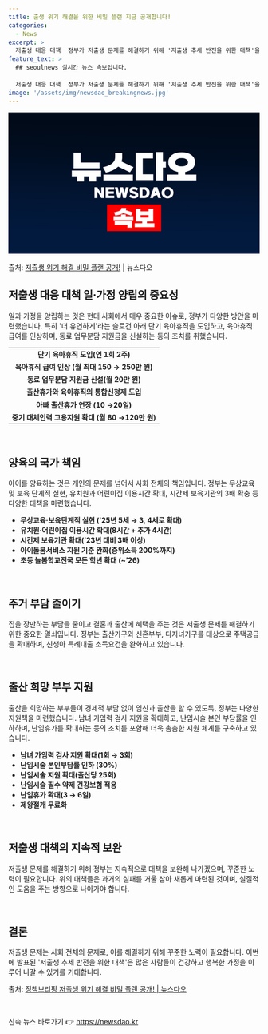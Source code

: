 ```yaml
---
title: 출생 위기 해결을 위한 비밀 플랜 지금 공개합니다!
categories:
  - News
excerpt: >
  저출생 대응 대책  정부가 저출생 문제를 해결하기 위해 '저출생 추세 반전을 위한 대책'을 발표했습니다. 이…
feature_text: >
  ## seoulnews 실시간 뉴스 속보입니다.

  저출생 대응 대책  정부가 저출생 문제를 해결하기 위해 '저출생 추세 반전을 위한 대책'을 발표했습니다. 이…
image: '/assets/img/newsdao_breakingnews.jpg'
---
```


![뉴스다오 속보](/assets/img/newsdao_breakingnews.jpg)

<p>출처: <a href="https://newsdao.kr/4329" rel="dofollow">저출생 위기 해결 비밀 플랜 공개!</a> | 뉴스다오</p>

<h2 data-ke-size="size26">저출생 대응 대책 일·가정 양립의 중요성</h2>
<p data-ke-size="size16">일과 가정을 양립하는 것은 현대 사회에서 매우 중요한 이슈로, 정부가 다양한 방안을 마련했습니다. 특히 '더 유연하게'라는 슬로건 아래 단기 육아휴직을 도입하고, 육아휴직 급여를 인상하며, 동료 업무분담 지원금을 신설하는 등의 조치를 취했습니다.</p>
<table>
  <tr>
    <td style="text-align: center; height: 17px;"><b>단기 육아휴직 도입(연 1회 2주)</b></td>
  </tr>
  <tr>
    <td style="text-align: center; height: 17px;"><b>육아휴직 급여 인상 (월 최대 150 → 250만 원)</b></td>
  </tr>
  <tr>
    <td style="text-align: center; height: 17px;"><b>동료 업무분담 지원금 신설(월 20만 원)</b></td>
  </tr>
  <tr>
    <td style="text-align: center; height: 17px;"><b>출산휴가와 육아휴직의 통합신청제 도입</b></td>
  </tr>
  <tr>
    <td style="text-align: center; height: 17px;"><b>아빠 출산휴가 연장 (10 →20일)</b></td>
  </tr>
  <tr>
    <td style="text-align: center; height: 17px;"><b>중기 대체인력 고용지원 확대 (월 80 →120만 원)</b></td>
  </tr>
</table>
<p data-ke-size="size16">&nbsp;</p>

<h2 data-ke-size="size26">양육의 국가 책임</h2>
<p data-ke-size="size16">아이를 양육하는 것은 개인의 문제를 넘어서 사회 전체의 책임입니다. 정부는 무상교육 및 보육 단계적 실현, 유치원과 어린이집 이용시간 확대, 시간제 보육기관의 3배 확충 등 다양한 대책을 마련했습니다.</p>
<ul>
  <li><b>무상교육·보육단계적 실현 ('25년 5세 → 3, 4세로 확대)</b></li>
  <li><b>유치원·어린이집 이용시간 확대(8시간 + 추가 4시간)</b></li>
  <li><b>시간제 보육기관 확대(’23년 대비 3배 이상)</b></li>
  <li><b>아이돌봄서비스 지원 기준 완화(중위소득 200%까지)</b></li>
  <li><b>초등 늘봄학교전국 모든 학년 확대 (~’26)</b></li>
</ul>
<p data-ke-size="size16">&nbsp;</p>

<h2 data-ke-size="size26">주거 부담 줄이기</h2>
<p data-ke-size="size16">집을 장만하는 부담을 줄이고 결혼과 출산에 혜택을 주는 것은 저출생 문제를 해결하기 위한 중요한 열쇠입니다. 정부는 출산가구와 신혼부부, 다자녀가구를 대상으로 주택공급을 확대하며, 신생아 특례대출 소득요건을 완화하고 있습니다.</p>
<p data-ke-size="size16">&nbsp;</p>

<h2 data-ke-size="size26">출산 희망 부부 지원</h2>
<p data-ke-size="size16">출산을 희망하는 부부들이 경제적 부담 없이 임신과 출산을 할 수 있도록, 정부는 다양한 지원책을 마련했습니다. 남녀 가임력 검사 지원을 확대하고, 난임시술 본인 부담률을 인하하며, 난임휴가를 확대하는 등의 조치를 포함해 더욱 촘촘한 지원 체계를 구축하고 있습니다.</p>
<ul>
  <li><b>남녀 가임력 검사 지원 확대(1회 → 3회)</b></li>
  <li><b>난임시술 본인부담률 인하 (30%)</b></li>
  <li><b>난임시술 지원 확대(출산당 25회)</b></li>
  <li><b>난임시술 필수 약제 건강보험 적용</b></li>
  <li><b>난임휴가 확대(3 → 6일)</b></li>
  <li><b>제왕절개 무료화</b></li>
</ul>
<p data-ke-size="size16">&nbsp;</p>

<h2 data-ke-size="size26">저출생 대책의 지속적 보완</h2>
<p data-ke-size="size16">저출생 문제를 해결하기 위해 정부는 지속적으로 대책을 보완해 나가겠으며, 꾸준한 노력이 필요합니다. 위의 대책들은 과거의 실패를 거울 삼아 새롭게 마련된 것이며, 실질적인 도움을 주는 방향으로 나아가야 합니다.</p>
<p data-ke-size="size16">&nbsp;</p>

<h2 data-ke-size="size26">결론</h2>
<p data-ke-size="size16">저출생 문제는 사회 전체의 문제로, 이를 해결하기 위해 꾸준한 노력이 필요합니다. 이번에 발표된 '저출생 추세 반전을 위한 대책'은 많은 사람들이 건강하고 행복한 가정을 이루어 나갈 수 있기를 기대합니다.</p>
<p data-ke-size="size16">출처: <a href="https://newsdao.kr/4329">정책브리핑 저출생 위기 해결 비밀 플랜 공개! | 뉴스다오</a></p>
<p data-ke-size="size16">&nbsp;</p> 

신속 뉴스 바로가기 👉 <a href="https://newsdao.kr" rel="dofollow">https://newsdao.kr</a>


